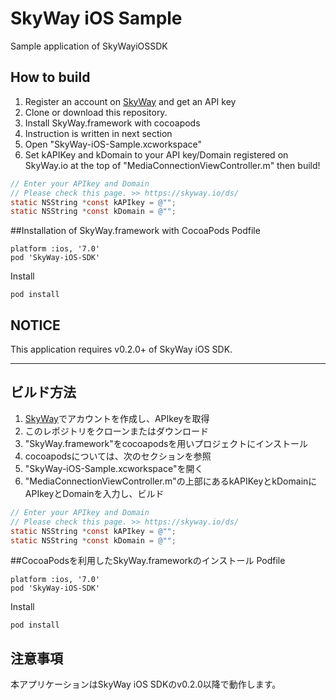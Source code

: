# SkyWay iOS Sample
Sample application of SkyWayiOSSDK

## How to build
 1. Register an account on [SkyWay](http://nttcom.github.io/skyway/) and get an API key
 1. Clone or download this repository.
 1. Install SkyWay.framework with cocoapods
  1. Instruction is written in next section
 1. Open "SkyWay-iOS-Sample.xcworkspace"
 1. Set kAPIKey and kDomain to your API key/Domain registered on SkyWay.io at the top of "MediaConnectionViewController.m" then build!
```objective-c
// Enter your APIkey and Domain
// Please check this page. >> https://skyway.io/ds/
static NSString *const kAPIkey = @"";
static NSString *const kDomain = @"";
```

##Installation of SkyWay.framework with CocoaPods
Podfile

```
platform :ios, '7.0'
pod 'SkyWay-iOS-SDK'
```

Install
```
pod install
```

## NOTICE
This application requires v0.2.0+ of SkyWay iOS SDK.

------

## ビルド方法
 1. [SkyWay](http://nttcom.github.io/skyway/)でアカウントを作成し、APIkeyを取得
 1. このレポジトリをクローンまたはダウンロード
 1. "SkyWay.framework"をcocoapodsを用いプロジェクトにインストール
  1. cocoapodsについては、次のセクションを参照
 1. "SkyWay-iOS-Sample.xcworkspace"を開く
 1. "MediaConnectionViewController.m"の上部にあるkAPIKeyとkDomainにAPIkeyとDomainを入力し、ビルド

```objective-c
// Enter your APIkey and Domain
// Please check this page. >> https://skyway.io/ds/
static NSString *const kAPIkey = @"";
static NSString *const kDomain = @"";
```
##CocoaPodsを利用したSkyWay.frameworkのインストール
Podfile

```
platform :ios, '7.0'
pod 'SkyWay-iOS-SDK'
```

Install
```
pod install
```


## 注意事項
本アプリケーションはSkyWay iOS SDKのv0.2.0以降で動作します。
